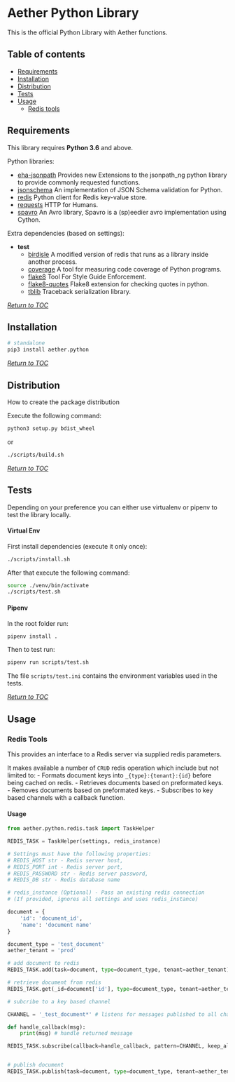 # Aether Python Library

This is the official Python Library with Aether functions.

## Table of contents

- [Requirements](#requirements)
- [Installation](#installation)
- [Distribution](#distribution)
- [Tests](#tests)
- [Usage](#usage)
  - [Redis tools](#redis-tools)


## Requirements

This library requires **Python 3.6** and above.

Python libraries:

- [eha-jsonpath](https://github.com/eHealthAfrica/jsonpath-extensions/)
  Provides new Extensions to the jsonpath_ng python library to provide commonly requested functions.
- [jsonschema](https://github.com/Julian/jsonschema)
  An implementation of JSON Schema validation for Python.
- [redis](https://github.com/andymccurdy/redis-py)
  Python client for Redis key-value store.
- [requests](https://2.python-requests.org//en/master/)
  HTTP for Humans.
- [spavro](http://github.com/pluralsight/spavro)
  An Avro library, Spavro is a (sp)eedier avro implementation using Cython.

Extra dependencies (based on settings):

- **test**
  - [birdisle](https://github.com/bmerry/birdisle)
    A modified version of redis that runs as a library inside another process.
  - [coverage](https://coverage.readthedocs.io/)
    A tool for measuring code coverage of Python programs.
  - [flake8](http://flake8.pycqa.org/en/latest/)
    Tool For Style Guide Enforcement.
  - [flake8-quotes](https://github.com/zheller/flake8-quotes)
    Flake8 extension for checking quotes in python.
  - [tblib](https://github.com/ionelmc/python-tblib)
    Traceback serialization library.

*[Return to TOC](#table-of-contents)*


## Installation

```bash
# standalone
pip3 install aether.python
```

*[Return to TOC](#table-of-contents)*


## Distribution

How to create the package distribution

Execute the following command:

```bash
python3 setup.py bdist_wheel
```

or

```bash
./scripts/build.sh
```

*[Return to TOC](#table-of-contents)*


## Tests

Depending on your preference you can either use virtualenv or pipenv to test the library locally.

#### Virtual Env

First install dependencies (execute it only once):

```bash
./scripts/install.sh
```

After that execute the following command:

```bash
source ./venv/bin/activate
./scripts/test.sh
```

#### Pipenv

In the root folder run:
```bash
pipenv install .
```

Then to test run:
```bash
pipenv run scripts/test.sh
```


The file `scripts/test.ini` contains the environment variables used in the tests.

*[Return to TOC](#table-of-contents)*


## Usage

### Redis Tools
This provides an interface to a Redis server via supplied redis parameters.

It makes available a number of `CRUD` redis operation which include but not limited to:
    - Formats document keys into `_{type}:{tenant}:{id}` before being cached on redis.
    - Retrieves documents based on preformated keys.
    - Removes documents based on preformated keys.
    - Subscribes to key based channels with a callback function.

#### Usage

```python
from aether.python.redis.task import TaskHelper

REDIS_TASK = TaskHelper(settings, redis_instance)

# Settings must have the following properties:
# REDIS_HOST str - Redis server host,
# REDIS_PORT int - Redis server port,
# REDIS_PASSWORD str - Redis server password,
# REDIS_DB str - Redis database name

# redis_instance (Optional) - Pass an existing redis connection
# (If provided, ignores all settings and uses redis_instance)

document = {
    'id': 'document_id',
    'name': 'document name'
}

document_type = 'test_document'
aether_tenant = 'prod'

# add document to redis
REDIS_TASK.add(task=document, type=document_type, tenant=aether_tenant)

# retrieve document from redis
REDIS_TASK.get(_id=document['id'], type=document_type, tenant=aether_tenant)

# subcribe to a key based channel

CHANNEL = '_test_document*' # listens for messages published to all channels starting with '_test_document'

def handle_callback(msg):
    print(msg) # handle returned message

REDIS_TASK.subscribe(callback=handle_callback, pattern=CHANNEL, keep_alive=True)


# publish document
REDIS_TASK.publish(task=document, type=document_type, tenant=aether_tenant) # this will trigger the 'handle_callback' function with the published document to all subscribed clients
```

